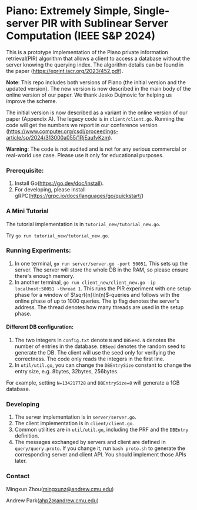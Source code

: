 # Piano: Extremely Simple, Single-server PIR with Sublinear Server Computation (IEEE S&P 2024)

This is a prototype implementation of the Piano private information retrieval(PIR) algorithm that allows a client to access a database without the server knowing the querying index.
The algorithm details can be found in the paper (https://eprint.iacr.org/2023/452.pdf).

**Note**: 
This repo includes both versions of Piano (the initial version and the updated version). 
The new version is now described in the main body of the online version of our paper.
We thank Jesko Dujmovic for helping us improve the scheme.

The initial version is now described as a variant in the online version of our paper (Appendix A).
The legacy code is in `client/client.go`.
Running the code will get the numbers we report in our conference version (https://www.computer.org/csdl/proceedings-article/sp/2024/313000a055/1RjEaufvKzm).

**Warning**: The code is not audited and is not for any serious commercial or real-world use case. Please use it only for educational purposes.

### Prerequisite:
1. Install Go(https://go.dev/doc/install).
2. For developing, please install gRPC(https://grpc.io/docs/languages/go/quickstart/)

### A Mini Tutorial

The tutorial implementation is in `tutorial_new/tutorial_new.go`.

Try `go run tutorial_new/tutorial_new.go`.

### Running Experiments:
1. In one terminal, `go run server/server.go -port 50051`. This sets up the server. The server will store the whole DB in the RAM, so please ensure there's enough memory.
2. In another terminal, `go run client_new/client_new.go -ip localhost:50051 -thread 1`. This runs the PIR experiment with one setup phase for a window of $\sqrt{n}\ln(n)$-queries and follows with the online phase of up to 1000 queries. The ip flag denotes the server's address. The thread denotes how many threads are used in the setup phase.

#### Different DB configuration:
1. The two integers in `config.txt` denote `N` and `DBSeed`. `N` denotes the number of entries in the database. `DBSeed` denotes the random seed to generate the DB. The client will use the seed only for verifying the correctness. The code only reads the integers in the first line.
2. In `util/util.go`, you can change the `DBEntrySize` constant to change the entry size, e.g. 8bytes, 32bytes, 256bytes.

For example, setting `N=134217728`  and `DBEntrySize=8` will generate a 1GB database.

### Developing
1. The server implementation is in `server/server.go`.
2. The client implementation is in `client/client.go`.
3. Common utilities are in `util/util.go`, including the PRF and the `DBEntry` definition.
4. The messages exchanged by servers and client are defined in `query/query.proto`. If you change it, run `bash proto.sh` to generate the corresponding server and client API. You should implement those APIs later.

### Contact
Mingxun Zhou(mingxunz@andrew.cmu.edu)

Andrew Park(ahp2@andrew.cmu.edu)
